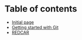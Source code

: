 # Table of contents

* [Initial page](README.md)
* [Getting started with Git](getting-started-with-git.md)
* [REDCAR](redcar.md)

